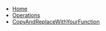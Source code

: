 <!-- docs/CopyAndReplaceWithYourFunction/_sidebar.md -->

* [Home](/)
* [Operations](/op/)
* [CopyAndReplaceWithYourFunction](/op/CopyAndReplaceWithYourFunction/)